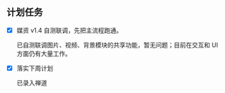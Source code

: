 ## 计划任务

- [x] 媒资 v1.4 自测联调，先把主流程跑通。

  已自测联调图片、视频、背景模块的共享功能，暂无问题；目前在交互和 UI 方面仍有大量工作。

- [x] 落实下周计划

  已录入禅道
